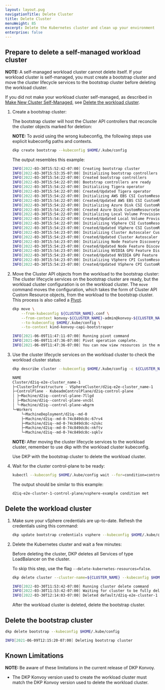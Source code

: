 ```yaml
---
layout: layout.pug
navigationTitle: Delete Cluster
title: Delete Cluster
menuWeight: 85
excerpt: Delete the Kubernetes cluster and clean up your environment
enterprise: false
---
```


## Prepare to delete a self-managed workload cluster

<p class="message--note"><strong>NOTE: </strong>A self-managed workload cluster cannot delete itself. If your workload cluster is self-managed, you must create a bootstrap cluster and move the cluster lifecycle services to the bootstrap cluster before deleting the workload cluster.</p>

If you did not make your workload cluster self-managed, as described in [Make New Cluster Self-Managed][makeselfmanaged], see [Delete the workload cluster](#delete-the-workload-cluster).

1.  Create a bootstrap cluster:

    The bootstrap cluster will host the Cluster API controllers that reconcile the cluster objects marked for deletion:

    <p class="message--note"><strong>NOTE: </strong>To avoid using the wrong kubeconfig, the following steps use explicit kubeconfig paths and contexts.</p>

    ```bash
    dkp create bootstrap --kubeconfig $HOME/.kube/config
    ```

    The output resembles this example:

    ```sh
    INFO[2022-03-30T15:52:42-07:00] Creating bootstrap cluster                    src="bootstrap/bootstrap.go:151"
    INFO[2022-03-30T15:53:35-07:00] Initializing bootstrap controllers            src="bootstrap/controllers.go:112"
    INFO[2022-03-30T15:54:22-07:00] Created bootstrap controllers                 src="bootstrap/controllers.go:125"
    INFO[2022-03-30T15:54:22-07:00] Bootstrap controllers are ready               src="bootstrap/controllers.go:129"
    INFO[2022-03-30T15:54:22-07:00] Initializing Tigera operator                  src="bootstrap/clusterresourceset.go:38"
    INFO[2022-03-30T15:54:22-07:00] Created/Updated Tigera operator               src="bootstrap/clusterresourceset.go:43"
    INFO[2022-03-30T15:54:22-07:00] Initializing AWS EBS CSI CustomResourceSet    src="bootstrap/clusterresourceset.go:96"
    INFO[2022-03-30T15:54:22-07:00] Created/Updated AWS EBS CSI CustomResourceSet  src="bootstrap/clusterresourceset.go:101"
    INFO[2022-03-30T15:54:22-07:00] Initializing Azure Disk CSI CustomResourceSet  src="bootstrap/clusterresourceset.go:103"
    INFO[2022-03-30T15:54:22-07:00] Created Azure Disk CustomResourceSet          src="bootstrap/clusterresourceset.go:108"
    INFO[2022-03-30T15:54:22-07:00] Initializing Local Volume Provisioner CustomResourceSet  src="bootstrap/clusterresourceset.go:110"
    INFO[2022-03-30T15:54:22-07:00] Created/Updated Local Volume Provisioner CustomResourceSet  src="bootstrap/clusterresourceset.go:115"
    INFO[2022-03-30T15:54:22-07:00] Initializing VSphere CSI CustomResourceSet    src="bootstrap/clusterresourceset.go:117"
    INFO[2022-03-30T15:54:23-07:00] Created/Updated VSphere CSI CustomResourceSet  src="bootstrap/clusterresourceset.go:122"
    INFO[2022-03-30T15:54:23-07:00] Initializing Cluster Autoscaler CustomResourceSet  src="bootstrap/clusterresourceset.go:196"
    INFO[2022-03-30T15:54:23-07:00] Created/Updated Cluster Autoscaler CustomResourceSet  src="bootstrap/clusterresourceset.go:201"
    INFO[2022-03-30T15:54:23-07:00] Initializing Node Feature Discovery CustomResourceSet  src="bootstrap/clusterresourceset.go:254"
    INFO[2022-03-30T15:54:23-07:00] Created/Updated Node Feature Discovery CustomResourceSet  src="bootstrap/clusterresourceset.go:259"
    INFO[2022-03-30T15:54:23-07:00] Initializing NVIDIA GPU Feature Discovery CustomResourceSet  src="bootstrap/clusterresourceset.go:312"
    INFO[2022-03-30T15:54:23-07:00] Created/Updated NVIDIA GPU Feature Discovery CustomResourceSet  src="bootstrap/clusterresourceset.go:317"
    INFO[2022-03-30T15:54:23-07:00] Initializing VSphere CPI CustomResourceSet    src="bootstrap/clusterresourceset.go:370"
    INFO[2022-03-30T15:54:23-07:00] Created/Updated VSphere CPI CustomResourceSet  src="bootstrap/clusterresourceset.go:375"
    ```

1.  Move the Cluster API objects from the workload to the bootstrap cluster:
    The cluster lifecycle services on the bootstrap cluster are ready, but the workload cluster configuration is on the workload cluster. The `move` command moves the configuration, which takes the form of Cluster API Custom Resource objects, from the workload to the bootstrap cluster. This process is also called a [Pivot][pivot].

    ```bash
    dkp move \
        --from-kubeconfig ${CLUSTER_NAME}.conf \
        --from-context konvoy-${CLUSTER_NAME}-admin@konvoy-${CLUSTER_NAME} \
        --to-kubeconfig $HOME/.kube/config \
        --to-context kind-konvoy-capi-bootstrapper
    ```

    ```sh
    INFO[2021-06-09T11:47:11-07:00] Running pivot command                         fromClusterKubeconfig=aws-example.conf fromClusterContext= src="move/move.go:83" toClusterKubeconfig=/home/clusteradmin/.kube/config toClusterContext=
    INFO[2021-06-09T11:47:36-07:00] Pivot operation complete.                     src="move/move.go:108"
    INFO[2021-06-09T11:47:36-07:00] You can now view resources in the moved cluster by using the --kubeconfig flag with kubectl. For example: kubectl --kubeconfig=/home/clusteradmin/.kube/config get nodes  src="move/move.go:155"
    ```

1.  Use the cluster lifecycle services on the workload cluster to check the workload cluster status:

    ```bash
    dkp describe cluster --kubeconfig $HOME/.kube/config -c ${CLUSTER_NAME}
    ```

    ```sh
    NAME                                                                READY  SEVERITY  REASON  SINCE  MESSAGE
    Cluster/d2iq-e2e-cluster_name-1                                     True                     13h
    ├─ClusterInfrastructure - VSphereCluster/d2iq-e2e-cluster_name-1    True                     13h
    ├─ControlPlane - KubeadmControlPlane/d2iq-control-plane             True                     13h
    │ ├─Machine/d2iq--control-plane-7llgd                               True                     13h
    │ ├─Machine/d2iq--control-plane-vncbl                               True                     13h
    │ └─Machine/d2iq--control-plane-wbgrm                               True                     13h
    └─Workers
        └─MachineDeployment/d2iq--md-0                                  True                     13h
        ├─Machine/d2iq--md-0-74c849dc8c-67rv4                           True                     13h
        ├─Machine/d2iq--md-0-74c849dc8c-n2skc                           True                     13h
        ├─Machine/d2iq--md-0-74c849dc8c-nkftv                           True                     13h
        └─Machine/d2iq--md-0-74c849dc8c-sqklv                           True                     13h
    ```

     <p class="message--note"><strong>NOTE: </strong>After moving the cluster lifecycle services to the workload cluster, remember to use dkp with the workload cluster kubeconfig.</p>

    Use DKP with the bootstrap cluster to delete the workload cluster.

1.  Wait for the cluster control-plane to be ready:

    ```bash
    kubectl --kubeconfig $HOME/.kube/config wait --for=condition=controlplaneready "clusters/${CLUSTER_NAME}" --timeout=60m
    ```

    The output should be similar to this example:

    ```sh
    d2iq-e2e-cluster-1-control-plane/vsphere-example condition met
    ```

## Delete the workload cluster

1.  Make sure your vSphere credentials are up-to-date. Refresh the credentials using this command:

    ```bash
    dkp update bootstrap credentials vsphere --kubeconfig $HOME/.kube/config
    ```

1.  Delete the Kubernetes cluster and wait a few minutes:

    Before deleting the cluster, DKP deletes all Services of type LoadBalancer on the cluster.

    To skip this step, use the flag `--delete-kubernetes-resources=false`.

    ```bash
    dkp delete cluster --cluster-name=${CLUSTER_NAME} --kubeconfig $HOME/.kube/config
    ```

    ```sh
    INFO[2022-03-30T11:53:42-07:00] Running cluster delete command                clusterName=d2iq-e2e-cluster-1 managementClusterKubeconfig= namespace=default src="cluster/delete.go:95"
    INFO[2022-03-30T11:53:42-07:00] Waiting for cluster to be fully deleted       src="cluster/delete.go:123"
    INFO[2022-03-30T12:14:03-07:00] Deleted default/d2iq-e2e-cluster-1 cluster  src="cluster/delete.go:129"
    ```

    After the workload cluster is deleted, delete the bootstrap cluster.

## Delete the bootstrap cluster

```bash
dkp delete bootstrap --kubeconfig $HOME/.kube/config
```

```sh
INFO[2021-06-09T12:15:20-07:00] Deleting bootstrap cluster                    src="bootstrap/bootstrap.go:182"
```

## Known Limitations

<p class="message--note"><strong>NOTE: </strong>Be aware of these limitations in the current release of DKP Konvoy.</p>

- The DKP Konvoy version used to create the workload cluster must match the DKP Konvoy version used to delete the workload cluster.

[makeselfmanaged]: ../self-managed
[pivot]: https://cluster-api.sigs.k8s.io/reference/glossary.html?highlight=pivot#pivot
